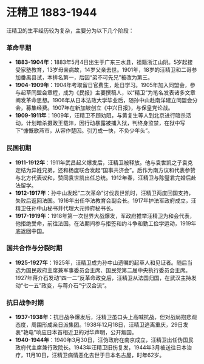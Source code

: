 # 汪精卫 1883-1944

汪精卫的生平经历较为复杂，主要分为以下几个阶段：

### 革命早期
- **1883-1904年**：1883年5月4日出生于广东三水县，祖籍浙江山阴。5岁起接受家塾教育，13岁母亲病故，14岁父亲去世。1901年，18岁的汪精卫和二哥参加番禺县试，本排名第一，后因“弟不可先兄”被改为第三。
- **1904-1909年**：1904年考取留日官费生，赴日学习。1905年加入同盟会，参与起草同盟会章程，成为《民报》主要撰稿人，以“精卫”为笔名发表诸多文章阐发革命思想。1906年从日本法政大学毕业后，随孙中山赴南洋建立同盟会分会，募集经费。1907年在新加坡创立《中兴日报》，与保皇党论战。
- **1909-1911年**：1909年，汪精卫不顾劝阻，与黄复生等人到北京进行暗杀活动，计划暗杀摄政王载沣，因行动暴露被捕入狱，判终身监禁，在狱中写下“慷慨歌燕市，从容作楚囚。引刀成一快，不负少年头”。

### 民国初期
- **1911-1912年**：1911年武昌起义爆发后，汪精卫被释放。他与袁世凯之子袁克定结为异姓兄弟，还和杨度联合发起“国事共济会”。后作为南方议和代表参赞与北方代表议和，赞同袁世凯出任总统。1912年春，汪精卫与陈璧君完婚后赴法留学。
- **1912-1917年**：孙中山发起“二次革命”讨伐袁世凯时，汪精卫两度回国支持，失败后返回法国。1916年出任华法教育会副会长。1917年护法军政府成立，汪精卫任孙中山秘书并代理大元帅府秘书长。
- **1917-1919年**：1918年第一次世界大战爆发，军政府推举汪精卫为和会代表，他拒绝受命，前往法国。在法期间参与拒签和约斗争和勤工俭学运动，1919年底返回中国。

### 国共合作与分裂时期
- **1925-1927年**：1925年，汪精卫成为孙中山遗嘱的起草人和见证者。随后当选为国民政府主席兼军事委员会主席、国民党第二届中央执行委员会主席。1927年蒋介石发动“四一二”反革命政变后，汪精卫从法国归国，在武汉主持发动“七一五”政变，与蒋介石“宁汉合流”。

### 抗日战争时期
- **1937-1938年**：抗日战争爆发后，汪精卫虽口头上高喊抗战，但对战局抱悲观态度，周围形成亲日派集团。1938年12月18日，汪精卫逃离重庆，29日发表“艳电”响应日本首相近卫的对华声明，公开叛国。
- **1940-1944年**：1940年3月30日，汪伪政府在南京成立，汪精卫出任伪国民政府代主席兼行政院长。1943年汪精卫旧伤复发，1944年3月被送往日本治疗，11月10日，汪精卫病情恶化去世于日本名古屋，时年62岁。


